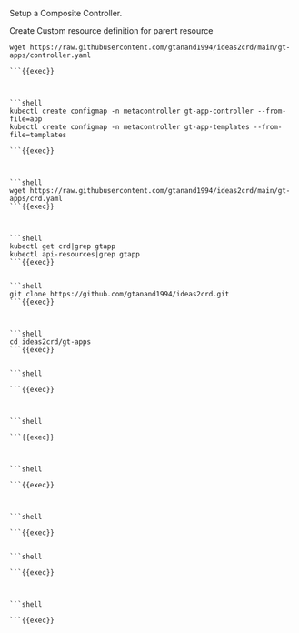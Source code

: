 Setup a Composite Controller.

Create Custom resource definition for parent resource
```shell
wget https://raw.githubusercontent.com/gtanand1994/ideas2crd/main/gt-apps/controller.yaml
 
```{{exec}}



```shell
kubectl create configmap -n metacontroller gt-app-controller --from-file=app
kubectl create configmap -n metacontroller gt-app-templates --from-file=templates
 
```{{exec}}



```shell
wget https://raw.githubusercontent.com/gtanand1994/ideas2crd/main/gt-apps/crd.yaml 
```{{exec}}



```shell
kubectl get crd|grep gtapp
kubectl api-resources|grep gtapp 
```{{exec}}


```shell
git clone https://github.com/gtanand1994/ideas2crd.git
```{{exec}}



```shell
cd ideas2crd/gt-apps
```{{exec}}


```shell
 
```{{exec}}



```shell
 
```{{exec}}



```shell
 
```{{exec}}



```shell
 
```{{exec}}


```shell
 
```{{exec}}



```shell
 
```{{exec}}

